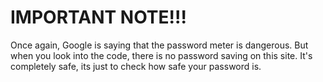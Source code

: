 # IMPORTANT NOTE!!!
Once again, Google is saying that the password meter is dangerous. But when you look into the code, there is no password saving on this site. It's completely safe, its just to check how safe your password is.
